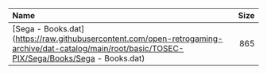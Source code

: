 |Name|Size|
|:---|---:|
|[Sega - Books.dat](https://raw.githubusercontent.com/open-retrogaming-archive/dat-catalog/main/root/basic/TOSEC-PIX/Sega/Books/Sega - Books.dat)|865|
